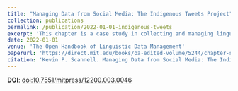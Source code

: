 ```yaml
---
title: "Managing Data from Social Media: The Indigenous Tweets Project"
collection: publications
permalink: /publication/2022-01-01-indigenous-tweets
excerpt: 'This chapter is a case study in collecting and managing linguistic data from Twitter as part of the Indigenous Tweets project, which was founded in 2011 as a way of promoting the use of Indigenous and minority languages in social media. Our principal aim in this chapter is to describe our data management procedures in sufficient detail that linguists, sociolinguists, lexicographers, or community language activists with some programming skills can begin experimenting with Twitter data themselves.'
date: 2022-01-01
venue: 'The Open Handbook of Linguistic Data Management'
paperurl: 'https://direct.mit.edu/books/oa-edited-volume/5244/chapter-standard/3537409/Managing-Data-from-Social-Media-The-Indigenous'
citation: 'Kevin P. Scannell. Managing Data from Social Media: The Indigenous Tweets Project. In Andrea Berez-Kroeker, Bradley McDonnell, Eve Koller, and Lauren Collister, editors, <i>The Open Handbook of Linguistic Data Management</i>. MIT Press, 2022.'
---
```


**DOI**: [doi:10.7551/mitpress/12200.003.0046](https://doi.org/10.7551/mitpress/12200.003.0046)

